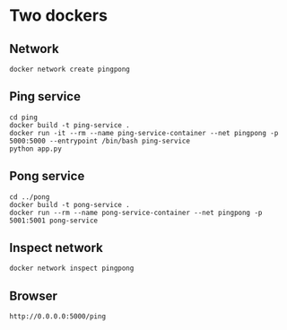 # Two dockers

## Network
```docker network create pingpong```

## Ping service
```cd ping```\
```docker build -t ping-service .```\
```docker run -it --rm --name ping-service-container --net pingpong -p 5000:5000 --entrypoint /bin/bash ping-service```\
```python app.py```

## Pong service
```cd ../pong```\
```docker build -t pong-service .```\
```docker run --rm --name pong-service-container --net pingpong -p 5001:5001 pong-service```

## Inspect network
```docker network inspect pingpong```

## Browser
```http://0.0.0.0:5000/ping```
